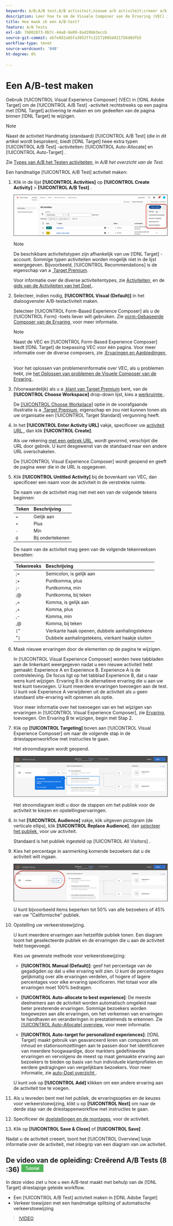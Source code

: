 ```yaml
---
keywords: A/B;A/B test;A/B activiteit;nieuwe a/b activiteit;creeer a/b
description: Leer hoe te om de Visuele Composer van de Ervaring (VEC) in Adobe  [!DNL Target]  te gebruiken om uw activiteit van de Test van A/B direct op a  [!DNL Target]-Toegelaten pagina tot stand te brengen.
title: Hoe maak ik een A/B-test?
feature: A/B Tests
exl-id: 76002873-0b7c-44a8-8e89-8ad28b63eccb
source-git-commit: eb7e892a85fa3952ffc22172085d421756d0dfb5
workflow-type: tm+mt
source-wordcount: '848'
ht-degree: 0%

---
```


# Een A/B-test maken

Gebruik [!UICONTROL Visual Experience Composer] (VEC) in [!DNL Adobe Target] om de [!UICONTROL A/B Test] -activiteit rechtstreeks op een pagina met [!DNL Target] activering te maken en om gedeelten van de pagina binnen [!DNL Target] te wijzigen.

>[!NOTE]
>
>Naast de activiteit Handmatig (standaard) [!UICONTROL A/B Test] (die in dit artikel wordt besproken), biedt [!DNL Target] twee extra typen [!UICONTROL A/B Test] -activiteiten: [!UICONTROL Auto-Allocate] en [!UICONTROL Auto-Target] .
>
>Zie [&#x200B; Types van A/B het Testen activiteiten &#x200B;](/help/main/c-activities/t-test-ab/test-ab.md#types) in *A/B het overzicht van de Test*.

Een handmatige [!UICONTROL A/B Test] activiteit maken:

1. Klik in de lijst **[!UICONTROL Activities]** op **[!UICONTROL Create Activity]** > **[!UICONTROL A/B Test]** .

   ![&#x200B; creeer de drop-down lijst van de Activiteit &#x200B;](/help/main/c-activities/t-test-ab/t-test-create-ab/assets/ab_select-new.png)

   >[!NOTE]
   >
   >De beschikbare activiteitstypen zijn afhankelijk van uw [!DNL Target] -account. Sommige typen activiteiten worden mogelijk niet in de lijst weergegeven. Bijvoorbeeld, [!UICONTROL Recommendations] is de eigenschap van a [&#x200B; Target Premium &#x200B;](/help/main/c-intro/intro.md#premium).
   >
   >Voor informatie over de diverse activiteitentypes, zie [&#x200B; Activiteiten &#x200B;](/help/main/c-activities/activities.md#concept_D317A95A1AB54674BA7AB65C7985BA03) en de [&#x200B; gids van de Activiteiten van het Doel &#x200B;](/help/main/c-activities/target-activities-guide.md).

1. Selecteer, indien nodig, **[!UICONTROL Visual (Default)]** in het dialoogvenster A/B-testactiviteit maken.

   Selecteer [!UICONTROL Form-Based Experience Composer] als u de [!UICONTROL Form] -toets liever wilt gebruiken. Zie [&#x200B; vorm-Gebaseerde Composer van de Ervaring &#x200B;](/help/main/c-experiences/form-experience-composer.md) voor meer informatie.

   >[!NOTE]
   >
   >Naast de VEC en [!UICONTROL Form-Based Experience Composer] biedt [!DNL Target] de toepassing VEC voor één pagina. Voor meer informatie over de diverse composers, zie [&#x200B; Ervaringen en Aanbiedingen &#x200B;](/help/main/c-experiences/experiences.md).
   >
   >Voor het oplossen van problemeninformatie over VEC, als u problemen hebt, zie [&#x200B; het Oplossen van problemen de Visuele Composer van de Ervaring &#x200B;](/help/main/c-experiences/c-visual-experience-composer/r-troubleshoot-composer/troubleshoot-composer.md).

1. (Voorwaardelijk) als u a [&#x200B; klant van Target Premium &#x200B;](/help/main/c-intro/intro.md#premium) bent, van de **[!UICONTROL Choose Workspace]** drop-down lijst, kies a [&#x200B; werkruimte &#x200B;](/help/main/administrating-target/c-user-management/property-channel/property-channel.md).

   De [[!UICONTROL Choose Workplace]](/help/main/administrating-target/c-user-management/property-channel/property-channel.md) optie in de voorafgaande illustratie is a [&#x200B; Target Premium &#x200B;](/help/main/c-intro/intro.md) eigenschap en zou niet kunnen tonen als uw organisatie een [!UICONTROL Target Standard] vergunning heeft.

1. In het **[!UICONTROL Enter Activity URL]** vakje, specificeer uw [&#x200B; activiteit URL &#x200B;](/help/main/c-activities/t-test-ab/t-test-create-ab/ab-activity-url.md), dan klik **[!UICONTROL Create]**.

   Als uw rekening [&#x200B; met een gebrek URL &#x200B;](/help/main/administrating-target/visual-experience-composer-set-up.md) wordt gevormd, verschijnt die URL door gebrek. U kunt desgewenst van de standaard naar een andere URL overschakelen.

   De [!UICONTROL Visual Experience Composer] wordt geopend en geeft de pagina weer die in de URL is opgegeven.

1. Klik **[!UICONTROL Untitled Activity]** bij de bovenkant van VEC, dan specificeer een naam voor de activiteit in de verstrekte ruimte.

   De naam van de activiteit mag niet met een van de volgende tekens beginnen:

   | Teken | Beschrijving |
   |--- |--- |
   | `=` | Gelijk aan |
   | `+` | Plus |
   | `-` | Min |
   | `@` | Bij ondertekenen |

   De naam van de activiteit mag geen van de volgende tekenreeksen bevatten:

   | Tekenreeks | Beschrijving |
   |--- |--- |
   | ;= | Semicolon, is gelijk aan |
   | ;+ | Puntkomma, plus |
   | ;- | Puntkomma, min |
   | ;@ | Puntkomma, bij teken |
   | ,= | Komma, is gelijk aan |
   | ,+ | Komma, plus |
   | ,- | Komma, min |
   | ,@ | Komma, bij teken |
   | `[`&quot; | Vierkante haak openen, dubbele aanhalingstekens |
   | &quot;`]` | Dubbele aanhalingstekens, vierkant haakje sluiten |

1. Maak nieuwe ervaringen door de elementen op de pagina te wijzigen.

   In [!UICONTROL Visual Experience Composer] worden twee tabbladen aan de linkerkant weergegeven nadat u een nieuwe activiteit hebt gemaakt: Experience A en Experience B. Experience A is de controleleving. De focus ligt op het tabblad Experience B, dat u naar wens kunt wijzigen. Ervaring B is de alternatieve ervaring die u aan uw test kunt toevoegen. U kunt meerdere ervaringen toevoegen aan de test. U kunt ook Experience A verwijderen uit de activiteit als u geen standaard site-ervaring wilt opnemen als optie.

   Voor meer informatie over het toevoegen van en het wijzigen van ervaringen in [!UICONTROL Visual Experience Composer], zie [&#x200B; Ervaring &#x200B;](/help/main/c-activities/t-test-ab/t-test-create-ab/ab-add-experience.md#task_454646F2895242D3B92DC395A0CE1A00) toevoegen. Om Ervaring B te wijzigen, begin met Stap 2.

1. Klik op **[!UICONTROL Targeting]** boven aan [!UICONTROL Visual Experience Composer] om naar de volgende stap in de driestappenworkflow met instructies te gaan.

   Het stroomdiagram wordt geopend.

   ![&#x200B; A/B de Test richtend stap &#x200B;](/help/main/c-activities/t-test-ab/t-test-create-ab/assets/ab_flow-new.png)

   Het stroomdiagram leidt u door de stappen om het publiek voor de activiteit te kiezen en opstellingservaringen.

1. In het **[!UICONTROL Audience]** vakje, klik uitgeven pictogram (de verticale ellips), klik **[!UICONTROL Replace Audience]**, dan [&#x200B; selecteer het publiek &#x200B;](/help/main/c-activities/t-test-ab/t-test-create-ab/ab-audience.md) voor uw activiteit.

   Standaard is het publiek ingesteld op [!UICONTROL All Visitors] .

1. Kies het percentage in aanmerking komende bezoekers dat u de activiteit wilt ingaan.

   ![&#x200B; percentage van het publiek &#x200B;](/help/main/c-activities/t-test-ab/t-test-create-ab/assets/audperc-new.png)

   U kunt bijvoorbeeld items beperken tot 50% van alle bezoekers of 45% van uw &quot;Californische&quot; publiek.

1. Opstelling uw verkeerstoewijzing.

   U kunt meerdere ervaringen aan hetzelfde publiek tonen. Een diagram toont het geselecteerde publiek en de ervaringen die u aan de activiteit hebt toegevoegd.

   Kies uw gewenste methode voor verkeerstoewijzing:

   * **[!UICONTROL Manual (Default)]**: geef het percentage van de gegadigden op dat u elke ervaring wilt zien. U kunt de percentages gelijkmatig over alle ervaringen verdelen, of hogere of lagere percentages voor elke ervaring specificeren. Het totaal voor alle ervaringen moet 100% bedragen.

   * **[!UICONTROL Auto-allocate to best experience]**: De meeste deelnemers aan de activiteit worden automatisch omgeleid naar beter presterende ervaringen. Sommige bezoekers worden toegewezen aan alle ervaringen, om het verkennen van ervaringen te handhaven en veranderingen in prestatietrends te erkennen. Zie [[!UICONTROL Auto-Allocate] overview &#x200B;](/help/main/c-activities/automated-traffic-allocation/automated-traffic-allocation.md#concept_A1407678796B4C569E94CBA8A9F7F5D4) voor meer informatie.

   * **[!UICONTROL Auto-target for personalized experiences]**: [!DNL Target] maakt gebruik van geavanceerd leren van computers om inhoud en stationsomzettingen aan te passen door het identificeren van meerdere hoogwaardige, door markters gedefinieerde ervaringen en vervolgens de meest op maat gemaakte ervaring aan bezoekers te bieden op basis van hun individuele klantprofielen en eerdere gedragingen van vergelijkbare bezoekers. Voor meer informatie, zie [&#x200B; auto-Doel overzicht &#x200B;](/help/main/c-activities/auto-target/auto-target-to-optimize.md).

   U kunt ook op **[!UICONTROL Add]** klikken om een andere ervaring aan de activiteit toe te voegen.

1. Als u tevreden bent met het publiek, de ervaringsopties en de keuzes voor verkeerstoewijzing, klikt u op **[!UICONTROL Next]** om naar de derde stap van de driestappenworkflow met instructies te gaan.

1. Specificeer de [&#x200B; doelstellingen en de montages &#x200B;](/help/main/c-activities/t-test-ab/t-test-create-ab/ab-goals-and-settings.md) voor de activiteit.

1. Klik op **[!UICONTROL Save & Close]** of **[!UICONTROL Save]** .

Nadat u de activiteit creeert, toont het [!UICONTROL Overview] lusje informatie over de activiteit, met inbegrip van een diagram van uw activiteit.

## De video van de opleiding: Creërend A/B Tests (8 :36) ![&#x200B; badge van het Leerprogramma &#x200B;](/help/main/assets/tutorial.png)

In deze video ziet u hoe u een A/B-test maakt met behulp van de [!DNL Target] driestapige geleide workflow.

* Een [!UICONTROL A/B Test] activiteit maken in [!DNL Adobe Target]
* Verkeer toewijzen met een handmatige splitsing of automatische verkeerstoewijzing

>[!VIDEO](https://video.tv.adobe.com/v/17391)
